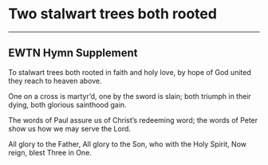 # Two stalwart trees both rooted

***

## EWTN Hymn Supplement

To stalwart trees both rooted
in faith and holy love,
by hope of God united
they reach to heaven above.

One on a cross is martyr’d,
one by the sword is slain;
both triumph in their dying, 
both glorious sainthood gain.

The words of Paul assure us
of Christ’s redeeming word;
the words of Peter show us
how we may serve the Lord.

All glory to the Father,
All glory to the Son,
who with the Holy Spirit, 
Now reign, blest Three in One.